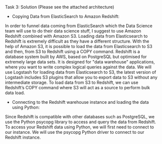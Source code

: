 Task 3: Solution (Please see the attached architecture)


- Copying Data from ElasticSearch to Amazon Redshift:

In order to funnel data coming from ElasticSearch which the Data Science team will use to do their data science stuff,
I suggest to use Amazon Redshift combined with Amazon S3. 
Loading data from Elasticsearch to Redshift is extremely difficult as they have a different structure. With the help of Amazon S3, 
it is possible to load the data from Elasticsearch to S3 and then, from S3 to Redshift using a COPY command.
Redshift is a database system built by AWS, based on PostgreSQL but optimised for extremely large data sets. 
It is designed for "data warehouse" applications, where you want to write complex logical queries against the data.
We will use Logstash for loading data from Elasticsearch to S3, the latest version of Logstash includes S3 plugins that allow you to export data to S3 without any intermediate storage.
To load data from S3 to Redshift, we can use Redshift’s COPY command where S3 will act as a source to perform bulk data load.


- Connecting to the Redshift warehouse instance and loading the data using Python:

Since Redshift is compatible with other databases such as PostgreSQL, we use the Python psycopg library to access and query the data from Redshift.
To access your Redshift data using Python, we will first need to connect to our instance.
We will use the psycopg Python driver to connect to our Redshift instance.
